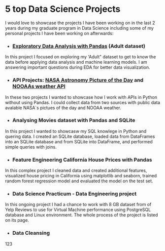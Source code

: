 # 5 top Data Science Projects 

I would love to showcase the projects I have been working on in the last 2 years during my graduate program in Data Science including some of my personal projects I have been working on afterwards:

* ### [Exploratory Data Analysis with Pandas](https://github.com/AATopp/AllaT_Portfolio_Data_Scientist/blob/main/Pandas%20Projects/Exploratory%20Data%20Analysis%20with%20Adult%20data%20set/Adult%20EDA%20in%20Pandas.ipynb) (Adult dataset)
In this project I focused on exploring my 'Adult" dataset to get to know the data before applying data analysis and machine learning models. I am answering important questions during EDA for better data visualization.  
* ### API Projects: [NASA Astronomy Picture of the Day](https://github.com/AATopp/AllaT_Portfolio_Data_Scientist/blob/main/Data%20Wrangling%20in%20Python/NASA%20Astronomy%20Picture%20of%20the%20Day%20(APOD).ipynb) and [NOOAAs weather API](https://github.com/AATopp/AllaT_Portfolio_Data_Scientist/blob/main/Data%20Wrangling%20in%20Python/NOAAs%20weather%20API.ipynb) 
In these two projects I wanted to showcase how I work with APIs in Python without using Pandas. I could collect data from two sources with public data avalable NASA`s pictues of the day and NOOAA weather. 
* ### Analysing Movies dataset with Pandas and SQLite
In this project I wanted to showcasw my SQL knowlege in Python and quering data. I created an SQLite database, loaded data from DataFrames into an SQLite database and from SQLite into DataFrame, and performed simple queries with joins.
* ### Feature Engineering California House Prices with Pandas 
In this complex project I cleaned data and created additional features, visualized house pricing in California using matplotlib and seaborn, trained random forest regression model and evaluated the model on the test set.
* ### Data Science Practicum - Data Engineering project
In this ongoing project I had a chance to work with 8 GB dataset from of Yelp Reviews to use for Virtual Machine performance using PostgreSQL database and Linux environment. The whole process of the project is listed on its page. 
* ### Data Cleansing
123
